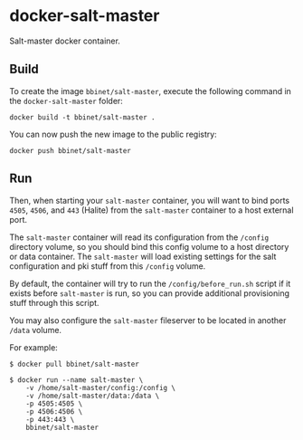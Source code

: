 docker-salt-master
=============

Salt-master docker container.


Build
-----

To create the image `bbinet/salt-master`, execute the following command in the
`docker-salt-master` folder:

    docker build -t bbinet/salt-master .

You can now push the new image to the public registry:
    
    docker push bbinet/salt-master


Run
---

Then, when starting your `salt-master` container, you will want to bind ports
`4505`, `4506`, and `443` (Halite) from the `salt-master` container to a host
external port.

The `salt-master` container will read its configuration from the `/config`
directory volume, so you should bind this config volume to a host directory or
data container. The `salt-master` will load existing settings for the salt
configuration and pki stuff from this `/config` volume.

By default, the container will try to run the `/config/before_run.sh` script if
it exists before `salt-master` is run, so you can provide additional
provisioning stuff through this script.

You may also configure the `salt-master` fileserver to be located in another
`/data` volume.

For example:

    $ docker pull bbinet/salt-master

    $ docker run --name salt-master \
        -v /home/salt-master/config:/config \
        -v /home/salt-master/data:/data \
        -p 4505:4505 \
        -p 4506:4506 \
        -p 443:443 \
        bbinet/salt-master
